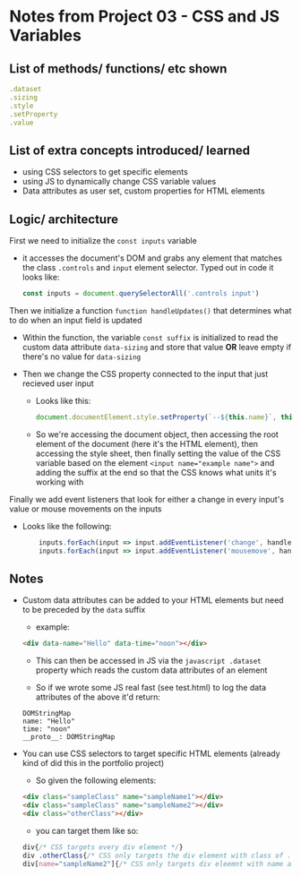 # Notes from Project 03 - CSS and JS Variables

## List of methods/ functions/ etc shown

```javascript
.dataset
.sizing
.style
.setProperty
.value
```

## List of extra concepts introduced/ learned

- using CSS selectors to get specific elements
- using JS to dynamically change CSS variable values
- Data attributes as user set, custom properties for HTML elements

## Logic/ architecture

First we need to initialize the `const inputs` variable

- it accesses the document's DOM and grabs any element that matches the class `.controls` and `input` element selector. Typed out in code it looks like:
     ```javascript
     const inputs = document.querySelectorAll('.controls input')
     ```

Then we initialize a function `function handleUpdates()` that determines what to do when an input field is updated

- Within the function, the variable `const suffix` is initialized to read the custom data attribute `data-sizing` and store that value **OR** leave empty if there's no value for `data-sizing`

- Then we change the CSS property connected to the input that just recieved user input
    - Looks like this: 
        ```javascript 
        document.documentElement.style.setProperty(`--${this.name}`, this.value + suffix)
        ```
    - So we're accessing the document object, then accessing the root element of the document (here it's the HTML element), then accessing the style sheet, then finally setting the value of the CSS variable based on the element `<input name="example name">` and adding the suffix at the end so that the CSS knows what units it's working with

Finally we add event listeners that look for either a change in every input's value or mouse movements on the inputs

- Looks like the following:

    ```javascript
        inputs.forEach(input => input.addEventListener('change', handleUpdate));
        inputs.forEach(input => input.addEventListener('mousemove', handleUpdate));
    ```
    
## Notes

- Custom data attributes can be added to your HTML elements but need to be preceded by the `data` suffix
    - example:
    ```html
    <div data-name="Hello" data-time="noon"></div>
    ```
    - This can then be accessed in JS via the ```javascript .dataset``` property which reads the custom data attributes of an element
    
    - So if we wrote some JS real fast (see test.html) to log the data attributes of the above it'd return:
    ```
    DOMStringMap
    name: "Hello"
    time: "noon"
    __proto__: DOMStringMap
    ```
- You can use CSS selectors to target specific HTML elements (already kind of did this in the portfolio project)

    - So given the following elements:
    ```html
    <div class="sampleClass" name="sampleName1"></div>
    <div class="sampleClass" name="sampleName2"></div>
    <div class="otherClass"></div>
    ```   
    - you can target them like so:
    ```css
    div{/* CSS targets every div element */}
    div .otherClass{/* CSS only targets the div element with class of .otherClass */}
    div[name="sampleName2"]{/* CSS only targets div eleemnt with name attribute value of "sampleName2" */}
    ```
